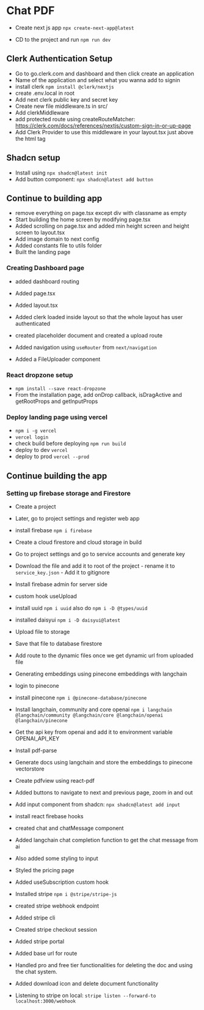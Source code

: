 # Chat PDF

- Create next js app
  `npx create-next-app@latest`

- CD to the project and run `npm run dev`

## Clerk Authentication Setup

- Go to go.clerk.com and dashboard and then click create an application
- Name of the application and select what you wanna add to signin
- install clerk
  `npm install @clerk/nextjs`
- create .env.local in root
- Add next clerk public key and secret key
- Create new file middleware.ts in src/
- Add clerkMiddleware
- add protected route using createRouteMatcher: https://clerk.com/docs/references/nextjs/custom-sign-in-or-up-page
- Add Clerk Provider to use this middleware in your layout.tsx just above the html tag

## Shadcn setup

- Install using `npx shadcn@latest init`
- Add button component: `npx shadcn@latest add button`

## Continue to building app

- remove everything on page.tsx except div with classname as empty
- Start building the home screen by modifying page.tsx
- Added scrolling on page.tsx and added min height screen and height screen to layout.tsx
- Add image domain to next config
- Added constants file to utils folder
- Built the landing page

### Creating Dashboard page

- added dashboard routing
- Added page.tsx
- Added layout.tsx
- Added clerk loaded inside layout so that the whole layout has user authenticated

- created placeholder document and created a upload route
- Added navigation using `useRouter` from `next/navigation`
- Added a FileUploader component

### React dropzone setup

- `npm install --save react-dropzone`
- From the installation page, add onDrop callback, isDragActive and getRootProps and getInputProps

### Deploy landing page using vercel

- `npm i -g vercel`
- `vercel login`
- check build before deploying `npm run build`
- deploy to dev `vercel`
- deploy to prod `vercel --prod`

## Continue building the app

### Setting up firebase storage and Firestore

- Create a project
- Later, go to project settings and register web app
- install firebase `npm i firebase`
- Create a cloud firestore and cloud storage in build
- Go to project settings and go to service accounts and generate key
- Download the file and add it to root of the project - rename it to `service_key.json` - Add it to gitignore
- Install firebase admin for server side

- custom hook useUpload
- install uuid `npm i uuid` also do `npm i -D @types/uuid`
- installed daisyui `npm i -D daisyui@latest`
- Upload file to storage
- Save that file to database firestore
- Add route to the dynamic files once we get dynamic url from uploaded file
- Generating embeddings using pinecone embeddings with langchain
- login to pinecone
- install pinecone `npm i @pinecone-database/pinecone`

- Install langchain, community and core openai `npm i langchain @langchain/community @langchain/core @langchain/openai @langchain/pinecone`
- Get the api key from openai and add it to environment variable OPENAI_API_KEY
- Install pdf-parse
- Generate docs using langchain and store the embeddings to pinecone vectorstore
- Create pdfview using react-pdf
- Added buttons to navigate to next and previous page, zoom in and out

- Add input component from shadcn: `npx shadcn@latest add input`
- install react firebase hooks
- created chat and chatMessage component
- Added langchain chat completion function to get the chat message from ai
- Also added some styling to input
- Styled the pricing page
- Added useSubscription custom hook
- Installed stripe `npm i @stripe/stripe-js`

- created stripe webhook endpoint
- Added stripe cli
- Created stripe checkout session
- Added stripe portal
- Added base url for route
- Handled pro and free tier functionalities for deleting the doc and using the chat system.
- Added download icon and delete document functionality

- Listening to stripe on local: `stripe listen --forward-to localhost:3000/webhook`
